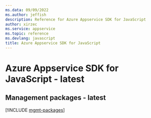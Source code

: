 ```yaml
---
ms.data: 09/09/2022
ms.author: jeffish
description: Reference for Azure Appservice SDK for JavaScript
author: xirzec
ms.service: appservice
ms.topic: reference
ms.devlang: javascript
title: Azure Appservice SDK for JavaScript
---
```

# Azure Appservice SDK for JavaScript - latest

## Management packages - latest
[!INCLUDE [mgmt-packages](appservice-mgmt-index.md)]